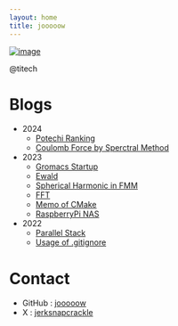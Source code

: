 ```yaml
---
layout: home
title: jooooow
---
```



[![image](https://github.com/jooooow.png)](https://ja.wikipedia.org/wiki/%E5%AE%87%E5%AE%99%E3%83%91%E3%83%88%E3%83%AD%E3%83%BC%E3%83%AB%E3%83%AB%E3%83%AB%E5%AD%90)

@titech

# Blogs

+ 2024
    + <a href="/archive/potato.html">Potechi Ranking</a>
    + <a href="/archive/coulomb_spectral.html">Coulomb Force by Sperctral Method</a>
+ 2023
    + <a href="/archive/groamcs_startup.html">Gromacs Startup</a>
    + <a href="/archive/ewald.html">Ewald</a>
    + <a href="/archive/fmm_spherical.html">Spherical Harmonic in FMM</a>
    + <a href="/archive/fft.html">FFT</a>
    + <a href="/archive/cmake_tutorial.html">Memo of CMake</a>
    + <a href="/archive/naspi.html">RaspberryPi NAS</a>
+ 2022
    + <a href="/archive/parallel_stack.html">Parallel Stack</a>
    + <a href="/archive/about_gitignore.html">Usage of .gitignore</a>

# Contact

+ GitHub : <a href="https://github.com/jooooow">jooooow</a>
+ X : <a href="https://x.com/jerksnapcrackle">jerksnapcrackle</a>